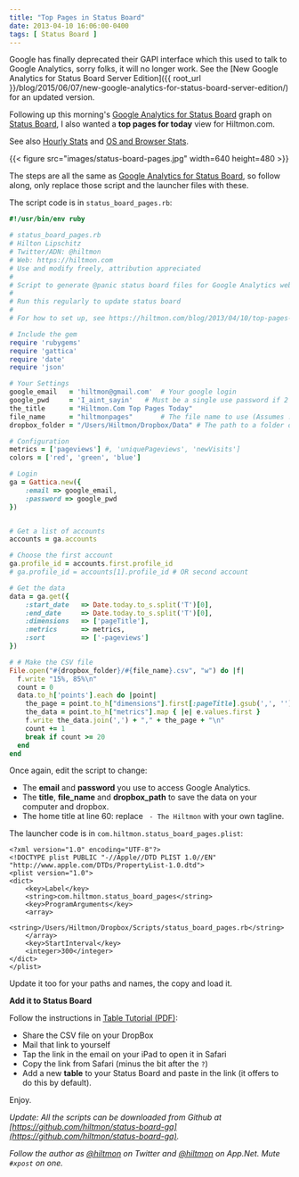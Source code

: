 ```yaml
---
title: "Top Pages in Status Board"
date: 2013-04-10 16:06:00-0400
tags: [ Status Board ]
---
```


<span class="light">Google has finally deprecated their GAPI interface which this used to talk to Google Analytics, sorry folks, it will no longer work. See the [New Google Analytics for Status Board Server Edition]({{ root_url }}/blog/2015/06/07/new-google-analytics-for-status-board-server-edition/) for an updated version. </span>

Following up this morning's [Google Analytics for Status Board](https://hiltmon.com/blog/2013/04/10/google-analytics-for-status-board/) graph on [Status Board](https://itunes.apple.com/us/app/status-board/id449955536?mt=8&uo=4&at=10l894), I also wanted a **top pages for today** view for Hiltmon.com.

<span class="light">See also [Hourly Stats](https://hiltmon.com/blog/2013/04/15/hourly-analytics-for-status-board/) and [OS and Browser Stats](https://hiltmon.com/blog/2013/04/17/add-ga-os-and-browser-to-status-board/).</span>

{{< figure src="images/status-board-pages.jpg" width=640 height=480 >}}

The steps are all the same as [Google Analytics for Status Board](https://hiltmon.com/blog/2013/04/10/google-analytics-for-status-board/), so follow along, only replace those script and the launcher files with these.

The script code is in `status_board_pages.rb`:

``` ruby
#!/usr/bin/env ruby

# status_board_pages.rb
# Hilton Lipschitz
# Twitter/ADN: @hiltmon 
# Web: https://hiltmon.com
# Use and modify freely, attribution appreciated
#
# Script to generate @panic status board files for Google Analytics web stats
#
# Run this regularly to update status board
#
# For how to set up, see https://hiltmon.com/blog/2013/04/10/top-pages-in-status-board/

# Include the gem
require 'rubygems'
require 'gattica'
require 'date'
require 'json'

# Your Settings
google_email   = 'hiltmon@gmail.com'  # Your google login
google_pwd     = 'I_aint_sayin'   # Must be a single use password if 2 factor is set up
the_title      = "Hiltmon.Com Top Pages Today"
file_name      = "hiltmonpages"       # The file name to use (Assumes .CSV)
dropbox_folder = "/Users/Hiltmon/Dropbox/Data" # The path to a folder on your local DropBox

# Configuration
metrics = ['pageviews'] #, 'uniquePageviews', 'newVisits']
colors = ['red', 'green', 'blue']

# Login
ga = Gattica.new({ 
    :email => google_email, 
    :password => google_pwd
})


# Get a list of accounts
accounts = ga.accounts

# Choose the first account
ga.profile_id = accounts.first.profile_id
# ga.profile_id = accounts[1].profile_id # OR second account

# Get the data
data = ga.get({ 
    :start_date   => Date.today.to_s.split('T')[0],
    :end_date     => Date.today.to_s.split('T')[0],
    :dimensions   => ['pageTitle'],
    :metrics      => metrics,
    :sort         => ['-pageviews']
})

# # Make the CSV file
File.open("#{dropbox_folder}/#{file_name}.csv", "w") do |f|
  f.write "15%, 85%\n"
  count = 0
  data.to_h['points'].each do |point|
    the_page = point.to_h["dimensions"].first[:pageTitle].gsub(',', '').gsub(' - The Hiltmon', '')
    the_data = point.to_h["metrics"].map { |e| e.values.first }
    f.write the_data.join(',') + "," + the_page + "\n"
    count += 1
    break if count >= 20
  end
end
```

Once again, edit the script to change:

* The **email** and **password** you use to access Google Analytics.
* The **title**, **file_name** and **dropbox_path** to save the data on your computer and dropbox.
* The home title at line 60: replace ` - The Hiltmon` with your own tagline.

The launcher code is in `com.hiltmon.status_board_pages.plist`:

```
<?xml version="1.0" encoding="UTF-8"?>
<!DOCTYPE plist PUBLIC "-//Apple//DTD PLIST 1.0//EN" "http://www.apple.com/DTDs/PropertyList-1.0.dtd">
<plist version="1.0">
<dict>
    <key>Label</key>
    <string>com.hiltmon.status_board_pages</string>
    <key>ProgramArguments</key>
    <array>
        <string>/Users/Hiltmon/Dropbox/Scripts/status_board_pages.rb</string>
    </array>
    <key>StartInterval</key>
    <integer>300</integer>
</dict>
</plist>
```

Update it too for your paths and names, the copy and load it.

**Add it to Status Board**

Follow the instructions in [Table Tutorial (PDF)](http://www.panic.com/statusboard/docs/table_tutorial.pdf):

* Share the CSV file on your DropBox
* Mail that link to yourself
* Tap the link in the email on your iPad to open it in Safari
* Copy the link from Safari (minus the bit after the `?`)
* Add a new **table** to your Status Board and paste in the link (it offers to do this by default).

Enjoy.

*Update: All the scripts can be downloaded from Github at [https://github.com/hiltmon/status-board-ga](https://github.com/hiltmon/status-board-ga).*

*Follow the author as [@hiltmon](https://twitter.com/hiltmon) on Twitter and [@hiltmon](http://alpha.app.net/hiltmon) on App.Net. Mute `#xpost` on one.*


